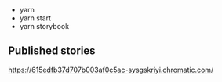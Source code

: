 - yarn
- yarn start
- yarn storybook

## Published stories

https://615edfb37d707b003af0c5ac-sysgskriyi.chromatic.com/
